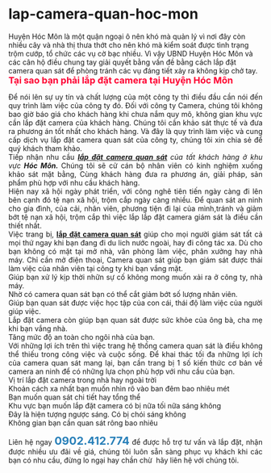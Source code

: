 # lap-camera-quan-hoc-mon
Huyện Hóc Môn là một quận ngoại ô nên khó mà quản lý vì nơi đây còn nhiều cây và nhà thị thưa thớt cho nên khó mà kiểm soát được tình trạng trộm cướp, tổ chức các vụ cờ bạc nhiều. Vì vậy UBND Huyện Hóc Môn và các cân hộ điều chung tay giải quyết bằng vấn đề bằng cách lắp đặt camera quan sát để phòng tránh các vụ đáng  tiết xảy ra không kịp chở tay.
<span style="color:rgb(255, 0, 51);"><span style="font-size:18px;"><strong>Tại sao bạn phải lắp đặt camera tại Huyện Hóc Môn</strong></span></span>
<div style="text-align: justify;">Để nói lên sự uy tín và chất lượng của một công ty thì điều đầu cần nói đến quy trình làm việc của công ty đó. Đối với công ty Camera, chúng tôi không bao giờ báo giá cho khách hàng khi chưa nắm quy mô, không gian khu vực cần lắp đặt camera của khách hàng. Chúng tôi cần khảo sát thực tế và đưa ra phương án tốt nhất cho khách hàng. Và đây là quy trình làm việc và cung cấp dịch vụ lắp đặt camera quan sát của công ty, chúng tôi xin chia sẻ để quý khách tham khảo.<br />
Tiếp nhận nhu cầu&nbsp;<em><strong><a href="https://longviettelecom.com.vn/news/tin-san-pham/lap-dat-camera-quan-sat-tron-goi-20.html">lắp đặt camera quan sát</a>&nbsp;</strong>của tất khách hàng ở khu vực<strong>&nbsp;Hóc Môn.&nbsp;</strong></em>Chúng tôi sẽ cử cán bộ nhân viên có kinh nghiệm xuống khảo sát mặt bằng, Cùng khách hàng đưa ra phương án, giải pháp, sản phẩm phù hợp với nhu cầu khách hàng.<br />
Hiện nay xã hội ngày phát triển, với công nghê tiên tiến ngày càng&nbsp;đi lên bên cạnh&nbsp;đó tệ nạn xã hội, trộm cắp ngày càng nhiều. Để quan sát an ninh cho gia&nbsp;đình, của cải, nhân viên, phương tiện&nbsp;đi lại của mình,tránh và giảm bớt tệ nạn xã hội, trộm cắp thì việc lắp lắp&nbsp;đặt camera giám sát là&nbsp;điều cần thiết nhất.</div>
<div style="text-align: justify;">Việc trang bị,&nbsp;<a href="https://longviettelecom.com.vn/news/tin-san-pham/lap-dat-camera-quan-sat-tron-goi-20.html"><strong>lắp đặt camera quan sát</strong></a>&nbsp;giúp cho mọi người giám sát tất cả mọi thứ ngay khi bạn đang đi du lich nước ngoài, hay đi công tác xa. Dù cho bạn không có mặt tại mở nhà, văn phòng làm việc, phân xưởng hay nhà máy. Chỉ cần mở điện thoại,&nbsp;Camera quan sát giúp bạn giám sát được thái làm việc của nhân viên tại công ty khi bạn vắng mặt.<br />
Giúp bạn xử lý kịp thời nhữn sự cố không mong muốn xải ra ở công ty, nhà máy.<br />
Nhờ có camera quan sát bạn có thể cắt giảm bớt số lượng nhân viên.<br />
Giúp bạn quan sát được việc học tập của con cái, thái độ làm việc của người giúp việc.<br />
Lắp đặt camera còn giúp bạn quan sát được sức khỏe của ông bà, cha mẹ khi bạn vắng nhà.<br />
Tăng mức độ an toàn cho ngôi nhà của bạn.<br />
Với những lợi ích trên thì việc trang hệ thống camera quan sát là điều không thể thiếu trong công việc và cuộc sống. Để khai thác tối đa những lợi ích của camera quan sát mang lại, bạn cần trang bị 1 số kiến thức cơ bản về camera an ninh để có những lựa chọn phù hợp với nhu cầu của bạn.</div>
<div style="text-align: justify;">Vị trí lắp đặt camera trong nhà hay ngoài trời&nbsp;<br />
Khoản cách xa nhất bạn muốn nhìn rõ vào ban đêm bao nhiêu mét&nbsp;<br />
Bạn muốn quan sát chi tiết hay tổng thể<br />
Khu vực bạn muốn lắp đặt camera có bị nữa tối nữa sáng không<br />
Đây là hiện tượng ngược sáng. Có bị chói sáng không&nbsp;<br />
Không gian bạn cần quan sát rông bao nhiêu&nbsp;</div>

<p style="text-align: justify;">Liên hệ ngay <span style="color:rgb(41, 128, 185);"><span style="font-size:22px;"><strong>0902.412.774</strong></span></span> để được hỗ trợ tư vấn và lắp đặt, nhận được nhiều ưu đãi về giá, chúng tôi luôn sẵn sàng phục vụ khách khi các bạn có nhu cầu, đừng lo ngại hay chần chừ &nbsp;hãy liên hệ với chúng tôi.</p>
